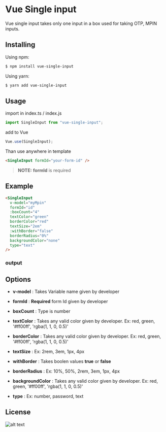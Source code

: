 # Vue Single input

Vue single input takes only one input in a box used for taking OTP, MPIN inputs.

## Installing

Using npm:

```bash
$ npm install vue-single-input
```

Using yarn:

```bash
$ yarn add vue-single-input
```

## Usage

import in index.ts / index.js

```js
import SingleInput from "vue-single-input";
```

add to Vue

```js
Vue.use(SingleInput);
```

Than use anywhere in template

```html
<SingleInput formId="your-form-id" />
```

> **NOTE:** **formId** is required

## Example

```html
<SingleInput
  v-model="myMpin"
  formId="id"
  :boxCount="4"
  textColor="green"
  borderColor="red"
  textSize="2em"
  :withBorder="false"
  borderRadius="0%"
  backgroundColor="none"
  type="text"
/>
```

### output

## Options

- **v-model** : Takes Variable name given by developer

- **formId** : **Required** form Id given by developer

- **boxCount** : Type is number

- **textColor** : Takes any valid color given by developer.
  Ex: red, green, '#ff00ff', 'rgba(1, 1, 0, 0.5)'

- **borderColor** : Takes any valid color given by developer.
  Ex: red, green, '#ff00ff', 'rgba(1, 1, 0, 0.5)'

- **textSize** : Ex: 2rem, 3em, 1px, 4px

- **withBorder** : Takes boolen values **true** or **false**

- **borderRadius** : Ex: 10%, 50%, 2rem, 3em, 1px, 4px

- **backgroundColor** : Takes any valid color given by developer.
  Ex: red, green, '#ff00ff', 'rgba(1, 1, 0, 0.5)'

- **type** : Ex: number, password, text

## License

![alt text](https://drive.google.com/file/d/1OT87T1rrOUrlcwEI_wonoexQG-wYYL4C/view?usp=sharing)
